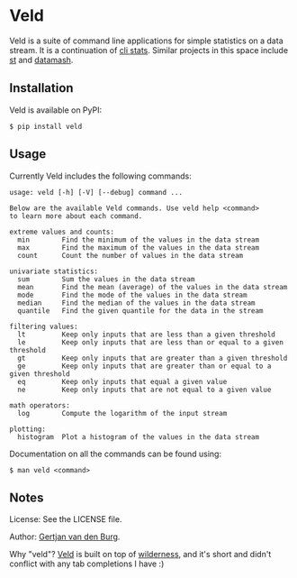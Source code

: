 # Veld

Veld is a suite of command line applications for simple statistics on a data 
stream. It is a continuation of [cli 
stats](https://github.com/GjjvdBurg/cli_stats). Similar projects in this space 
include [st](https://github.com/nferraz/st) and 
[datamash](https://www.gnu.org/software/datamash/).

## Installation

Veld is available on PyPI:

```
$ pip install veld
```

## Usage

Currently Veld includes the following commands:
```
usage: veld [-h] [-V] [--debug] command ...

Below are the available Veld commands. Use veld help <command>
to learn more about each command.

extreme values and counts:
  min        Find the minimum of the values in the data stream
  max        Find the maximum of the values in the data stream
  count      Count the number of values in the data stream

univariate statistics:
  sum        Sum the values in the data stream
  mean       Find the mean (average) of the values in the data stream
  mode       Find the mode of the values in the data stream
  median     Find the median of the values in the data stream
  quantile   Find the given quantile for the data in the stream

filtering values:
  lt         Keep only inputs that are less than a given threshold
  le         Keep only inputs that are less than or equal to a given threshold
  gt         Keep only inputs that are greater than a given threshold
  ge         Keep only inputs that are greater than or equal to a given threshold
  eq         Keep only inputs that equal a given value
  ne         Keep only inputs that are not equal to a given value

math operators:
  log        Compute the logarithm of the input stream

plotting:
  histogram  Plot a histogram of the values in the data stream
```

Documentation on all the commands can be found using:
```
$ man veld <command>
```

## Notes

License: See the LICENSE file.

Author: [Gertjan van den Burg][gertjan].

Why "veld"? [Veld](https://en.wikipedia.org/wiki/Veld) is built on top of 
[wilderness](https://github.com/GjjvdBurg/wilderness), and it's short and 
didn't conflict with any tab completions I have :)

[gertjan]: https://gertjanvandenburg.com
